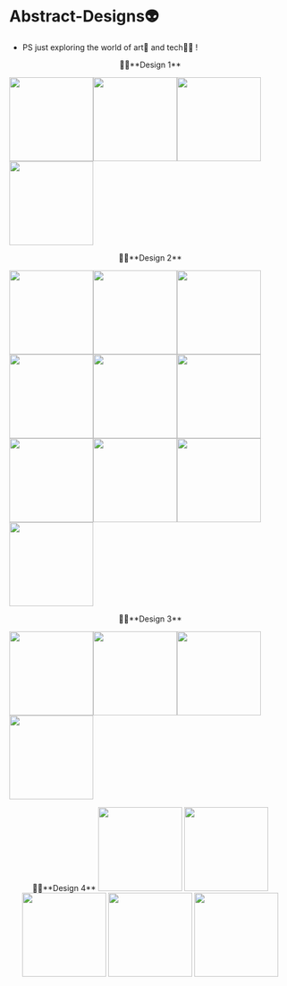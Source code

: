 # Abstract-Designs👽
 + PS just exploring the world of art🎨 and tech👩‍💻 !<br>
  <p align="center">
🤹🏻**Design 1**
 
 <img src = "https://user-images.githubusercontent.com/66550011/100150884-605c5c00-2ec6-11eb-8e92-749ac842e286.png" width="150" height="150"/><img src = "https://user-images.githubusercontent.com/66550011/100150889-62261f80-2ec6-11eb-91e3-c5ef1dbeea63.png" width="150" height="150"/><img src = "https://user-images.githubusercontent.com/66550011/100150895-64887980-2ec6-11eb-8f0d-5051221f79df.png" width="150" height="150"/><img src = "https://user-images.githubusercontent.com/66550011/100150906-694d2d80-2ec6-11eb-8637-e409538c16d5.png" width="150" height="150"/>
 </p>
  <p align="center">
🤹🏻**Design 2**

 <img src = "https://user-images.githubusercontent.com/66550011/100150917-6c481e00-2ec6-11eb-9ee7-e66d1fa98369.png" width="150" height="150"/><img src = "https://user-images.githubusercontent.com/66550011/100150923-6e11e180-2ec6-11eb-9545-9a25ac56685e.png" width="150" height="150"/><img src = "https://user-images.githubusercontent.com/66550011/100150930-72d69580-2ec6-11eb-8d4c-e64e08ef4ea8.png" width="150" height="150"/><img src = "https://user-images.githubusercontent.com/66550011/100150944-7538ef80-2ec6-11eb-9d20-027db01ae581.png" width="150" height="150"/><img src = "https://user-images.githubusercontent.com/66550011/100150981-808c1b00-2ec6-11eb-858d-aeef51b2440a.png" width="150" height="150"/><img src = "https://user-images.githubusercontent.com/66550011/100150984-8124b180-2ec6-11eb-8f21-80dcfe3c7ecb.png" width="150" height="150"/><img src = "https://user-images.githubusercontent.com/66550011/100150985-81bd4800-2ec6-11eb-9133-8de63cd3fa51.png" width="150" height="150"/><img src = "https://user-images.githubusercontent.com/66550011/100150986-81bd4800-2ec6-11eb-87e2-83cdf6f02bbc.png" width="150" height="150"/><img src = "https://user-images.githubusercontent.com/66550011/100150988-8255de80-2ec6-11eb-9563-6e6b1acbd0de.png" width="150" height="150"/><img src = "https://user-images.githubusercontent.com/66550011/100150989-82ee7500-2ec6-11eb-80e7-03c64ba97145.png" width="150" height="150"/>
</p>
<p align="center">
🤹🏻**Design 3**
 
 <img src = "https://user-images.githubusercontent.com/66550011/100388672-49964080-3051-11eb-9576-c269d6f5818b.png" width="150" height="150"/><img src = "https://user-images.githubusercontent.com/66550011/100388681-51ee7b80-3051-11eb-9c24-4e8b58226b96.png" width="150" height="150"/><img src = "https://user-images.githubusercontent.com/66550011/100388687-54e96c00-3051-11eb-8aab-19cd3bd10b60.png" width="150" height="150"/><img src = "https://user-images.githubusercontent.com/66550011/100388693-574bc600-3051-11eb-865c-30b9fa564141.png" width="150" height="150"/>
 </p>
 <p align="center">
🤹🏻**Design 4**
 
 <img src = "https://user-images.githubusercontent.com/66550011/108007351-c965f280-7023-11eb-8d55-8dd3f3fbc300.png" width="150" height="150"/>
 <img src = "https://user-images.githubusercontent.com/66550011/108007357-d256c400-7023-11eb-9d84-b6d6fae21176.png" width="150" height="150"/>
 <img src = "https://user-images.githubusercontent.com/66550011/108007358-d4208780-7023-11eb-98e7-80c95032d7ca.png" width="150" height="150"/>
 <img src = "https://user-images.githubusercontent.com/66550011/108007364-d5ea4b00-7023-11eb-98a5-063fe6f56891.png" width="150" height="150"/>
 <img src = "https://user-images.githubusercontent.com/66550011/108007367-d71b7800-7023-11eb-9dfc-e4dda64d8f99.png" width="150" height="150"/>
 </p>
 
 
